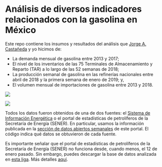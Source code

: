 # Análisis de diversos indicadores relacionados con la  gasolina en México

Este repo contiene los insumos y resultados del análisis que [Jorge A. Castañeda](https://twitter.com/jorgeacast) y yo hicimos de:

- La demanda mensual de gasolina entre 2013 y 2017; 
- El nivel de los inventarios de las 75 Terminales de Almacenamiento y Reparto (TAR) a lo largo de las 52 semanas de 2018;
- La producción semanal de gasolina en las refinerías nacionales entre abril de 2018 y la primera semana de enero de 2019; y,
- El volumen mensual de importaciones de gasolina entre 2013 y 2018.

![](http://segasi.com.mx/github/demanda_mensual_gasolina_anio_2012_2017.png)


![](http://segasi.com.mx/github/produccion_semanal_nacional_gasolina_2018.png)

Todos los datos fueron obtenidos de una de dos fuentes: el [Sistema de Información Energética](http://sie.energia.gob.mx) o el portal de estadísticas de petrolíferos de la Secretaría de Energía (SENER). En particular, usamos la información publicada en la [sección de datos abiertos semanales](https://bit.ly/2FsYvqj) de este portal. El código indica qué datos se obtuvieron de cada fuente.

Es importante señalar que el portal de estadísticas de petrolíferos de la Secretaría de Energía (SENER) no funciona desde, cuando menos, el 12 de enero pasado. Sin embargo, puedes descargar la base de datos analizada en [esta liga](https://github.com/segasi/analisis_estadisticas_petroliferos/raw/master/01_datos/Estad%C3%83_sticas%20Energ%C3%83%C2%A9ticas.xlsx). Más detalles [aquí](https://github.com/segasi/analisis_estadisticas_petroliferos).
